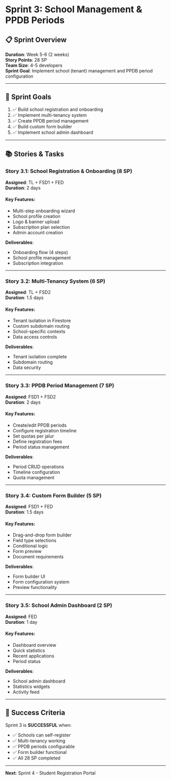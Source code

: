 # Sprint 3: School Management & PPDB Periods

## 📋 Sprint Overview

**Duration**: Week 5-6 (2 weeks)  
**Story Points**: 28 SP  
**Team Size**: 4-5 developers  
**Sprint Goal**: Implement school (tenant) management and PPDB period configuration

---

## 🎯 Sprint Goals

1. ✅ Build school registration and onboarding
2. ✅ Implement multi-tenancy system
3. ✅ Create PPDB period management
4. ✅ Build custom form builder
5. ✅ Implement school admin dashboard

---

## 📚 Stories & Tasks

### Story 3.1: School Registration & Onboarding (8 SP)
**Assigned**: TL + FSD1 + FED  
**Duration**: 2 days

#### Key Features:
- Multi-step onboarding wizard
- School profile creation
- Logo & banner upload
- Subscription plan selection
- Admin account creation

**Deliverables**:
- Onboarding flow (4 steps)
- School profile management
- Subscription integration

---

### Story 3.2: Multi-Tenancy System (6 SP)
**Assigned**: TL + FSD2  
**Duration**: 1.5 days

#### Key Features:
- Tenant isolation in Firestore
- Custom subdomain routing
- School-specific contexts
- Data access controls

**Deliverables**:
- Tenant isolation complete
- Subdomain routing
- Data security

---

### Story 3.3: PPDB Period Management (7 SP)
**Assigned**: FSD1 + FSD2  
**Duration**: 2 days

#### Key Features:
- Create/edit PPDB periods
- Configure registration timeline
- Set quotas per jalur
- Define registration fees
- Period status management

**Deliverables**:
- Period CRUD operations
- Timeline configuration
- Quota management

---

### Story 3.4: Custom Form Builder (5 SP)
**Assigned**: FSD1 + FED  
**Duration**: 1.5 days

#### Key Features:
- Drag-and-drop form builder
- Field type selections
- Conditional logic
- Form preview
- Document requirements

**Deliverables**:
- Form builder UI
- Form configuration system
- Preview functionality

---

### Story 3.5: School Admin Dashboard (2 SP)
**Assigned**: FED  
**Duration**: 1 day

#### Key Features:
- Dashboard overview
- Quick statistics
- Recent applications
- Period status

**Deliverables**:
- School admin dashboard
- Statistics widgets
- Activity feed

---

## 🎯 Success Criteria

Sprint 3 is **SUCCESSFUL** when:

- ✅ Schools can self-register
- ✅ Multi-tenancy working
- ✅ PPDB periods configurable
- ✅ Form builder functional
- ✅ All 28 SP completed

---

**Next**: Sprint 4 - Student Registration Portal
